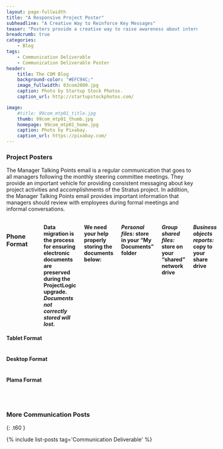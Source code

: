 ```yaml
---
layout: page-fullwidth
title: "A Responsive Project Poster"
subheadline: "A Creative Way to Reinforce Key Messages"
teaser: "Posters provide a creative way to raise awareness about internal initiatives and reinforce key messages."
breadcrumb: true
categories:
    - Blog
tags:
    - Communication Deliverable
    - Communication Deliverable Poster
header:
    title: The COM Blog
    background-color: "#EFC94C;"
    image_fullwidth: 03com2000.jpg
    caption: Photo by Startup Stock Photos.
    caption_url: http://startupstockphotos.com/

image:
    #title: 99com_mtp01_title.jpg
    thumb: 99com_mtp01_thumb.jpg
    homepage: 99com_mtp01_home.jpg
    caption: Photo by Pixabay.
    caption_url: https://pixabay.com/
---
```


### Project Posters
The Manager Talking Points email is a regular communication that goes to all managers following the monthly steering committee meetings.
They provide an important vehicle for providing consistent messaging about key project activities and accomplishments of the Stratus project. In addition, the Manager Talking Points email provides important information that managers should review with employees during formal meetings and informal conversations.

<!-- 4 Poster Formats: phone, portrait, landscape, Plasma -->
<br>

<div class="row">
    <div class="small-12 columns t30">
      <strong class="show-for-small-only"><h3>Phone Format</h3></strong>
      <strong class="show-for-small-only"><img src="{{ site.urlimg }}99com_pstr01_sm_01.jpg" alt=""></strong>
      <strong class="show-for-small-only">Data migration is the process for ensuring electronic documents are preserved during the ProjectLogic upgrade. <b><i>Documents not correctly stored will lost.</i></b></strong>
      <strong class="show-for-small-only">We need your help properly storing the documents below:</strong>
      <strong class="show-for-small-only"><b><i>Personal files:</i></b> store in your “My Documents” folder</strong>
      <strong class="show-for-small-only"><b><i>Group shared files:</i></b> store on your “shared” network drive</strong>
      <strong class="show-for-small-only"><b><i>Business objects reports:</i></b> copy to your share drive</strong>
      <strong class="show-for-small-only"><img src="{{ site.urlimg }}99com_pstr01_sm_02.jpg" alt=""></strong>
    </div>
</div>

#### Tablet Format
<img src="{{ site.urlimg }}99com_pstr01_portrait.jpg" alt="">

#### Desktop Format
<img src="{{ site.urlimg }}99com_pstr01_landscape.jpg" alt="">

#### Plama Format
<img src="{{ site.urlimg }}99com_pstr01_plasma.jpg" alt="">

<p></p>

<br>


### More Communication Posts
{: .t60 }

{% include list-posts tag='Communication Deliverable' %}
